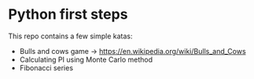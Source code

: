 # Python first steps

This repo contains a few simple katas:
* Bulls and cows game -> https://en.wikipedia.org/wiki/Bulls_and_Cows
* Calculating PI using Monte Carlo method
* Fibonacci series
